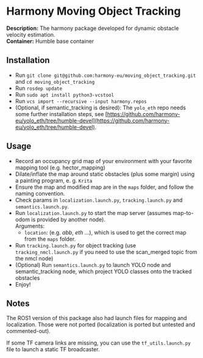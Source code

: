 # Harmony Moving Object Tracking

**Description:** The harmony package developed for dynamic obstacle velocity estimation.   
**Container:** Humble base container

## Installation

- Run `git clone git@github.com:harmony-eu/moving_object_tracking.git` and `cd moving_object_tracking`
- Run `rosdep update`
- Run `sudo apt install python3-vcstool`
- Run `vcs import --recursive --input harmony.repos`
- (Optional, if semantic_tracking is desired): The `yolo_eth` repo needs some further installation steps, see [https://github.com/harmony-eu/yolo_eth/tree/humble-devel](https://github.com/harmony-eu/yolo_eth/tree/humble-devel).

## Usage
<!-- - Create a map using `mapping.launch` -->
<!-- - Save the map using `map_saver` in `map_server` (ensure the `/map` topic is saved) -->
- Record an occupancy grid map of your environment with your favorite mapping tool (e.g. hector_mapping)
- Dilate/inflate the map around static obstacles (plus some margin) using a painting program, e. g. `Krita`
- Ensure the map and modified map are in the `maps` folder, and follow the naming convention.
- Check params in `localization.launch.py`, `tracking.launch.py` and `semantics.launch.py`.
- Run `localization.launch.py` to start the map server (assumes map-to-odom is provided by another node).\
  Arguments:
  - `location`: (e.g. *abb*, *eth* ...), which is used to get the correct map from the `maps` folder.
- Run `tracking.launch.py`  for object tracking (use `tracking_nmcl.launch.py` if you need to use the scan_merged topic from the nmcl node)
- (Optional) Run `semantics.launch.py` to launch YOLO node and semantic_tracking node, which project YOLO classes onto the tracked obstacles
- Enjoy!

## Notes
The ROS1 version of this package also had launch files for mapping and localization. Those were not ported (localization is ported but untested and commented-out).


If some TF camera links are missing, you can use the `tf_utils.launch.py` file to launch a static TF broadcaster. 
